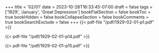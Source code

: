 +++
title = '02/01'
date = 2023-10-28T16:33:45-07:00
draft = false
tags = ['1929', 'January', 'Great Depression']
bookFlatSection = false
bookToc = true
bookHidden = false
bookCollapseSection = false
bookComments = true
bookSearchExclude = false
+++
{{< pdf-file "/pdf/1929-02-01-p1.pdf" >}}

{{< pdf-file "/pdf/1929-02-01-p14.pdf" >}}

{{< pdf-file "/pdf/1929-02-01-p15.pdf" >}}